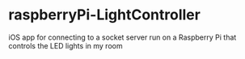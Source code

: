 raspberryPi-LightController
===========================

iOS app for connecting to a socket server run on a Raspberry Pi that controls the LED lights in my room

